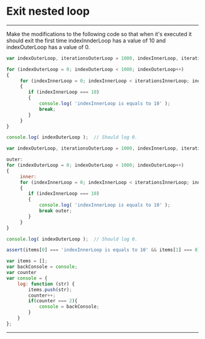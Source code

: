 # Exit nested loop

---
Make the modifications to the following code so that  when it's executed it should exit the first time indexInnderLoop has a value of 10 and indexOuterLoop has a value of 0.

```js
var indexOuterLoop, iterationsOuterLoop = 1000, indexInnerLoop, iterationsInnerLoop = 100;

for (indexOuterLoop = 0; indexOuterLoop < 1000; indexOuterLoop++)
{
     for (indexInnerLoop = 0; indexInnerLoop < iterationsInnerLoop; indexInnerLoop++)
     {
        if (indexInnerLoop === 10)
        {
            console.log( 'indexInnerLoop is equals to 10' );
            break;
        }
     }
}

console.log( indexOuterLoop );  // Should log 0.
```

```js
var indexOuterLoop, iterationsOuterLoop = 1000, indexInnerLoop, iterationsInnerLoop = 100;

outer:
for (indexOuterLoop = 0; indexOuterLoop < 1000; indexOuterLoop++)
{
     inner:
     for (indexInnerLoop = 0; indexInnerLoop < iterationsInnerLoop; indexInnerLoop++)
     {
        if (indexInnerLoop === 10)
        {
            console.log( 'indexInnerLoop is equals to 10' );
            break outer;
        }
     }
}

console.log( indexOuterLoop );  // Should log 0.
```

```js
assert(items[0] === 'indexInnerLoop is equals to 10' && items[1] === 0);
```

```js
var items = [];
var backConsole = console;
var counter
var console = {
    log: function (str) {
        items.push(str);
        counter++;
        if(counter === 2){
            console = backConsole;
        }
    }
};
```
---